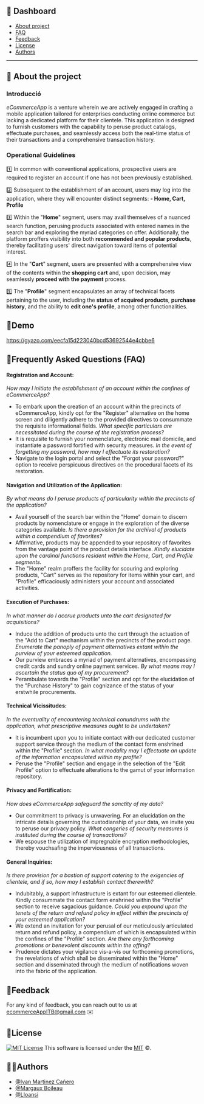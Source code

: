 ## 🚩 Dashboard

- [About project](#About-project)
- [FAQ](#FAQ)
- [Feedback](#Feedback)
- [License](#License)
- [Authors](#Authors)
---

## 🚧 About the project
### Introducció
*eCommerceApp* is a venture wherein we are actively engaged in crafting a mobile application tailored for enterprises conducting online commerce but lacking a dedicated platform for their clientele. This application is designed to furnish customers with the capability to peruse product catalogs, effectuate purchases, and seamlessly access both the real-time status of their transactions and a comprehensive transaction history.

### Operational Guidelines
1️⃣ In common with conventional applications, prospective users are required to register an account if one has not been previously established.

2️⃣ Subsequent to the establishment of an account, users may log into the application, where they will encounter distinct segments: **- Home, Cart, Profile**

3️⃣ Within the "**Home**" segment, users may avail themselves of a nuanced search function, perusing products associated with entered names in the search bar and exploring the myriad categories on offer. Additionally, the platform proffers visibility into both **recommended and popular products**, thereby facilitating users' direct navigation toward items of potential interest.

4️⃣ In the "**Cart**" segment, users are presented with a comprehensive view of the contents within the **shopping cart** and, upon decision, may seamlessly **proceed with the payment** process.

5️⃣ The "**Profile**" segment encapsulates an array of technical facets pertaining to the user, including the **status of acquired products**, **purchase history**, and the ability to **edit one's profile**, among other functionalities.


## 📼Demo
https://gyazo.com/eecfa15d223040bcd53692544e4cbbe6


## 🙋Frequently Asked Questions (FAQ)
#### Registration and Account:
*How may I initiate the establishment of an account within the confines of eCommerceApp?*
- To embark upon the creation of an account within the precincts of eCommerceApp, kindly opt for the "Register" alternative on the home screen and diligently adhere to the provided directives to consummate the requisite informational fields.
*What specific particulars are necessitated during the course of the registration process?*
- It is requisite to furnish your nomenclature, electronic mail domicile, and instantiate a password fortified with security measures.
*In the event of forgetting my password, how may I effectuate its restoration?*
- Navigate to the login portal and select the "Forgot your password?" option to receive perspicuous directives on the procedural facets of its restoration.

#### Navigation and Utilization of the Application:
*By what means do I peruse products of particularity within the precincts of the application?*
- Avail yourself of the search bar within the "Home" domain to discern products by nomenclature or engage in the exploration of the diverse categories available.
*Is there a provision for the archival of products within a compendium of favorites?*
- Affirmative, products may be appended to your repository of favorites from the vantage point of the product details interface.
*Kindly elucidate upon the cardinal functions resident within the Home, Cart, and Profile segments.*
- The "Home" realm proffers the facility for scouring and exploring products, "Cart" serves as the repository for items within your cart, and "Profile" efficaciously administers your account and associated activities.

#### Execution of Purchases:
*In what manner do I accrue products unto the cart designated for acquisitions?*
- Induce the addition of products unto the cart through the actuation of the "Add to Cart" mechanism within the precincts of the product page.
*Enumerate the panoply of payment alternatives extant within the purview of your esteemed application.*
- Our purview embraces a myriad of payment alternatives, encompassing credit cards and sundry online payment services.
*By what means may I ascertain the status quo of my procurement?*
- Perambulate towards the "Profile" section and opt for the elucidation of the "Purchase History" to gain cognizance of the status of your erstwhile procurements.

#### Technical Vicissitudes:
*In the eventuality of encountering technical conundrums with the application, what prescriptive measures ought to be undertaken?*
- It is incumbent upon you to initiate contact with our dedicated customer support service through the medium of the contact form enshrined within the "Profile" section.
*In what modality may I effectuate an update of the information encapsulated within my profile?*
- Peruse the "Profile" section and engage in the selection of the "Edit Profile" option to effectuate alterations to the gamut of your information repository.

#### Privacy and Fortification:
*How does eCommerceApp safeguard the sanctity of my data?*
- Our commitment to privacy is unwavering. For an elucidation on the intricate details governing the custodianship of your data, we invite you to peruse our privacy policy.
*What congeries of security measures is instituted during the course of transactions?*
- We espouse the utilization of impregnable encryption methodologies, thereby vouchsafing the imperviousness of all transactions.

#### General Inquiries:
*Is there provision for a bastion of support catering to the exigencies of clientele, and if so, how may I establish contact therewith?*
- Indubitably, a support infrastructure is extant for our esteemed clientele. Kindly consummate the contact form enshrined within the "Profile" section to receive sagacious guidance.
*Could you expound upon the tenets of the return and refund policy in effect within the precincts of your esteemed application?*
- We extend an invitation for your perusal of our meticulously articulated return and refund policy, a compendium of which is encapsulated within the confines of the "Profile" section.
*Are there any forthcoming promotions or benevolent discounts within the offing?*
- Prudence dictates your vigilance vis-a-vis our forthcoming promotions, the revelations of which shall be disseminated within the "Home" section and disseminated through the medium of notifications woven into the fabric of the application.


## 📝Feedback
For any kind of feedback, you can reach out to us at ecommerceAppITB@gmail.com ✉️


## 📜License
[![MIT License](https://img.shields.io/badge/Llic%C3%A8ncia-MIT-green)](https://choosealicense.com/licenses/mit/)
This software is licensed under the [MIT](https://github.com/nhn/tui.editor/blob/master/LICENSE) ©.


## 🧑🏽Authors
- [@Ivan Martinez Cañero](https://github.com/IvanCaEz)
- [@Margaux Boileau](https://github.com/Maragaux-Boileau)
- [@Lloansi](https://github.com/Lloansi)
